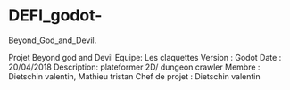 # DEFI_godot-
Beyond_God_and_Devil. 

Projet Beyond god and Devil 
Equipe: Les claquettes 
Version : Godot 
Date : 20/04/2018
Description: plateformer 2D/ dungeon crawler 
Membre : Dietschin valentin, Mathieu tristan 
Chef de projet : Dietschin valentin 
